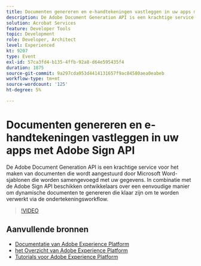 ```yaml
---
title: Documenten genereren en e-handtekeningen vastleggen in uw apps met Adobe Sign API
description: De Adobe Document Generation API is een krachtige service voor het maken van documenten die wordt aangestuurd door Microsoft Word-sjablonen die worden samengevoegd met uw gegevens. In combinatie met de Adobe Sign API beschikken ontwikkelaars over een eenvoudige manier om dynamische documenten te genereren die klaar zijn om te worden verwerkt via de ondertekeningsworkflow.
solution: Acrobat Services
feature: Developer Tools
topic: Development
role: Developer, Architect
level: Experienced
kt: 9207
type: Event
exl-id: 57ca3fd4-b135-4ffb-92a8-d64e595435f4
duration: 1875
source-git-commit: 9a297cda953d4414131657f9ac84580aea0eabeb
workflow-type: tm+mt
source-wordcount: '125'
ht-degree: 5%

---
```


# Documenten genereren en e-handtekeningen vastleggen in uw apps met Adobe Sign API

De Adobe Document Generation API is een krachtige service voor het maken van documenten die wordt aangestuurd door Microsoft Word-sjablonen die worden samengevoegd met uw gegevens. In combinatie met de Adobe Sign API beschikken ontwikkelaars over een eenvoudige manier om dynamische documenten te genereren die klaar zijn om te worden verwerkt via de ondertekeningsworkflow.

>[!VIDEO](https://video.tv.adobe.com/v/338097/?quality=12&learn=on&hidetitle=true)

## Aanvullende bronnen

- [ Documentatie van Adobe Experience Platform ](https://experienceleague.adobe.com/docs/experience-platform.html?lang=nl-NL)
- [ het Overzicht van Adobe Experience Platform ](https://experienceleague.adobe.com/docs/experience-platform/landing/home.html?lang=nl-NL)
- [Tutorials voor Adobe Experience Platform](https://experienceleague.adobe.com/docs/platform-learn/tutorials/overview.html?lang=nl)
